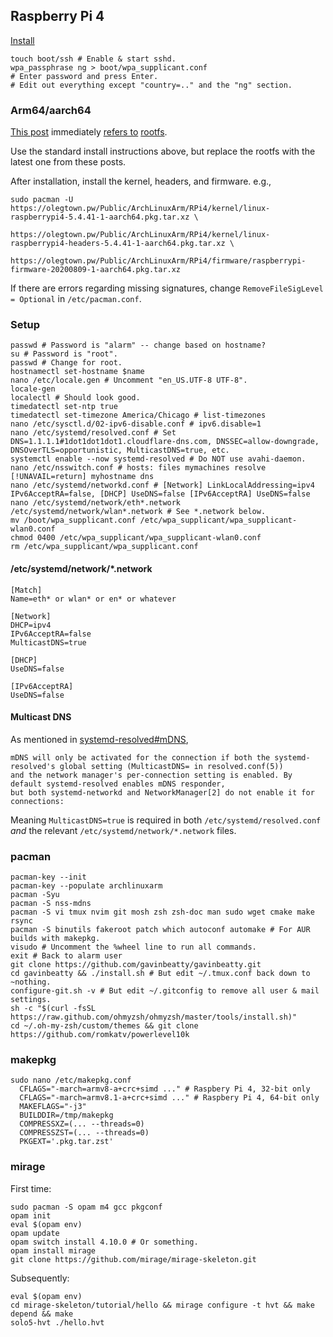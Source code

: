 ## Raspberry Pi 4

[Install](https://archlinuxarm.org/platforms/armv8/broadcom/raspberry-pi-4#installation)

    touch boot/ssh # Enable & start sshd.
    wpa_passphrase ng > boot/wpa_supplicant.conf
    # Enter password and press Enter.
    # Edit out everything except "country=.." and the "ng" section.

### Arm64/aarch64

[This post](https://archlinuxarm.org/forum/viewtopic.php?t=13948) immediately
[refers to](https://archlinuxarm.org/forum/viewtopic.php?f=8&t=13734&start=50)
[rootfs](https://olegtown.pw/Public/ArchLinuxArm/RPi4/rootfs/).

Use the standard install instructions above,
but replace the rootfs with the latest one from these posts.

After installation, install the kernel, headers, and firmware. e.g.,

    sudo pacman -U https://olegtown.pw/Public/ArchLinuxArm/RPi4/kernel/linux-raspberrypi4-5.4.41-1-aarch64.pkg.tar.xz \
                   https://olegtown.pw/Public/ArchLinuxArm/RPi4/kernel/linux-raspberrypi4-headers-5.4.41-1-aarch64.pkg.tar.xz \
                   https://olegtown.pw/Public/ArchLinuxArm/RPi4/firmware/raspberrypi-firmware-20200809-1-aarch64.pkg.tar.xz

If there are errors regarding missing signatures, change `RemoveFileSigLevel = Optional` in `/etc/pacman.conf`.

### Setup

    passwd # Password is "alarm" -- change based on hostname?
    su # Password is "root".
    passwd # Change for root.
    hostnamectl set-hostname $name
    nano /etc/locale.gen # Uncomment "en_US.UTF-8 UTF-8".
    locale-gen
    localectl # Should look good.
    timedatectl set-ntp true
    timedatectl set-timezone America/Chicago # list-timezones
    nano /etc/sysctl.d/02-ipv6-disable.conf # ipv6.disable=1
    nano /etc/systemd/resolved.conf # Set DNS=1.1.1.1#1dot1dot1dot1.cloudflare-dns.com, DNSSEC=allow-downgrade, DNSOverTLS=opportunistic, MulticastDNS=true, etc.
    systemctl enable --now systemd-resolved # Do NOT use avahi-daemon.
    nano /etc/nsswitch.conf # hosts: files mymachines resolve [!UNAVAIL=return] myhostname dns
    nano /etc/systemd/networkd.conf # [Network] LinkLocalAddressing=ipv4 IPv6AcceptRA=false, [DHCP] UseDNS=false [IPv6AcceptRA] UseDNS=false
    nano /etc/systemd/network/eth*.network /etc/systemd/network/wlan*.network # See *.network below.
    mv /boot/wpa_supplicant.conf /etc/wpa_supplicant/wpa_supplicant-wlan0.conf
    chmod 0400 /etc/wpa_supplicant/wpa_supplicant-wlan0.conf
    rm /etc/wpa_supplicant/wpa_supplicant.conf

#### /etc/systemd/network/\*.network

    [Match]
    Name=eth* or wlan* or en* or whatever
    
    [Network]
    DHCP=ipv4
    IPv6AcceptRA=false
    MulticastDNS=true
    
    [DHCP]
    UseDNS=false
    
    [IPv6AcceptRA]
    UseDNS=false

#### Multicast DNS

As mentioned in [systemd-resolved#mDNS](https://wiki.archlinux.org/index.php/Systemd-resolved#mDNS),

    mDNS will only be activated for the connection if both the systemd-resolved's global setting (MulticastDNS= in resolved.conf(5))
    and the network manager's per-connection setting is enabled. By default systemd-resolved enables mDNS responder,
    but both systemd-networkd and NetworkManager[2] do not enable it for connections:

Meaning `MulticastDNS=true` is required in both `/etc/systemd/resolved.conf` *and*
the relevant `/etc/systemd/network/*.network` files.

### pacman

    pacman-key --init
    pacman-key --populate archlinuxarm
    pacman -Syu
    pacman -S nss-mdns
    pacman -S vi tmux nvim git mosh zsh zsh-doc man sudo wget cmake make rsync
    pacman -S binutils fakeroot patch which autoconf automake # For AUR builds with makepkg.
    visudo # Uncomment the %wheel line to run all commands.
    exit # Back to alarm user
    git clone https://github.com/gavinbeatty/gavinbeatty.git
    cd gavinbeatty && ./install.sh # But edit ~/.tmux.conf back down to ~nothing.
    configure-git.sh -v # But edit ~/.gitconfig to remove all user & mail settings.
    sh -c "$(curl -fsSL https://raw.github.com/ohmyzsh/ohmyzsh/master/tools/install.sh)"
    cd ~/.oh-my-zsh/custom/themes && git clone https://github.com/romkatv/powerlevel10k

### makepkg

    sudo nano /etc/makepkg.conf
      CFLAGS="-march=armv8-a+crc+simd ..." # Raspbery Pi 4, 32-bit only
      CFLAGS="-march=armv8.1-a+crc+simd ..." # Raspbery Pi 4, 64-bit only
      MAKEFLAGS="-j3"
      BUILDDIR=/tmp/makepkg
      COMPRESSXZ=(... --threads=0)
      COMPRESSZST=(... --threads=0)
      PKGEXT='.pkg.tar.zst'

### mirage

First time:

    sudo pacman -S opam m4 gcc pkgconf
    opam init
    eval $(opam env)
    opam update
    opam switch install 4.10.0 # Or something.
    opam install mirage
    git clone https://github.com/mirage/mirage-skeleton.git

Subsequently:

    eval $(opam env)
    cd mirage-skeleton/tutorial/hello && mirage configure -t hvt && make depend && make
    solo5-hvt ./hello.hvt

